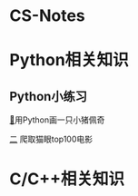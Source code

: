 # CS-Notes


# Python相关知识
## Python小练习

[🔎](docs/Python/shehuiren.py)用Python画一只小猪佩奇

[二](docs/Python/爬取猫眼top100电影) 爬取猫眼top100电影

# C/C++相关知识
